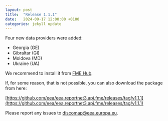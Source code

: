 ```yaml
---
layout: post
title:  "Release 1.1.1"
date:   2024-09-17 12:00:00 +0100
categories: jekyll update
---
```


Four new data providers were added: 

- Georgia (GE)
- Gibraltar (GI)
- Moldova (MD)
- Ukraine (UA)

We recommend to install it from [FME Hub](https://hub.safe.com/publishers/eea).

If, for some reason, that is not possible, you can also download the package from here:

[https://github.com/eea/eea.reportnet3.api.fme/releases/tag/v1.1.1](https://github.com/eea/eea.reportnet3.api.fme/releases/tag/v1.1.1)

Please report any issues to [discomap@eea.europa.eu](mailto:discomap@eea.europa.eu?subject=Reportnet3%20FME%20Package).
